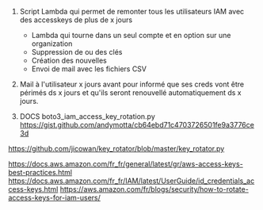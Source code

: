 1. Script Lambda qui permet de remonter tous les utilisateurs IAM avec des accesskeys de plus de x jours

    - Lambda qui tourne dans un seul compte et en option sur une organization
    - Suppression de ou des clés
    - Création des nouvelles
    - Envoi de mail avec les fichiers CSV

2. Mail à l'utilisateur x jours avant pour informé que ses creds vont être périmés ds x jours et qu'ils seront renouvellé
automatiquement ds x jours.

3. DOCS
boto3_iam_access_key_rotation.py
https://gist.github.com/andymotta/cb64ebd71c4703726501fe9a3776ce3d

https://github.com/jicowan/key_rotator/blob/master/key_rotator.py

https://docs.aws.amazon.com/fr_fr/general/latest/gr/aws-access-keys-best-practices.html
https://docs.aws.amazon.com/fr_fr/IAM/latest/UserGuide/id_credentials_access-keys.html
https://aws.amazon.com/fr/blogs/security/how-to-rotate-access-keys-for-iam-users/